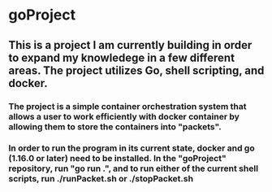 # goProject

## This is a project I am currently building in order to expand my knowledege in a few different areas. The project utilizes Go, shell scripting, and docker.

### The project is a simple container orchestration system that allows a user to work efficiently with docker container by allowing them to store the containers into "packets".

### In order to run the program in its current state, docker and go (1.16.0 or later) need to be installed. In the "goProject" repository, run "go run .", and to run either of the current shell scripts, run ./runPacket.sh or ./stopPacket.sh
